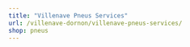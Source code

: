 ```yaml
---
title: "Villenave Pneus Services"
url: /villenave-dornon/villenave-pneus-services/
shop: pneus
---
```


